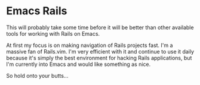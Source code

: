 # Emacs Rails

This will probably take some time before it will be better than other available
tools for working with Rails on Emacs.

At first my focus is on making navigation of Rails projects fast. I'm a massive
fan of Rails.vim. I'm very efficient with it and continue to use it daily
because it's simply the best environment for hacking Rails applications, but
I'm currently into Emacs and would like something as nice.

So hold onto your butts...

